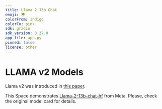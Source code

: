 ```yaml
---
title: Llama 2 13b Chat
emoji: 🌍
colorFrom: indigo
colorTo: pink
sdk: gradio
sdk_version: 3.37.0
app_file: app.py
pinned: false
license: other
---
```


# LLAMA v2 Models

Llama v2 was introduced in [this paper](https://arxiv.org/abs/2307.09288).

This Space demonstrates [Llama-2-13b-chat-hf](meta-llama/Llama-2-13b-chat-hf) from Meta. Please, check the original model card for details.
